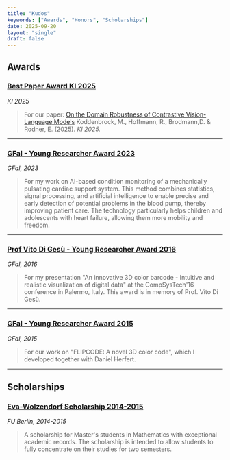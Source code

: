 ```yaml
---
title: "Kudos"
keywords: ["Awards", "Honors", "Scholarships"]
date: 2025-09-20
layout: "single"
draft: false
---
```


## Awards

### [Best Paper Award KI 2025](https://ki2025.gi.de/)
*KI 2025*
> For our paper: [On the Domain Robustness of Contrastive Vision-Language Models](https://link.springer.com/chapter/10.1007/978-3-032-02813-6_5)
> Koddenbrock, M., Hoffmann, R., Brodmann,D. & Rodner, E. (2025). *KI 2025.*

---

### [GFaI - Young Researcher Award 2023](https://www.gfai.de/aktuelles/presse/news/artikel/gfai-kuehrt-nachwuchsforscher-2023)
*GFaI, 2023*
> For my work on AI-based condition monitoring of a mechanically pulsating cardiac support system. This method combines statistics, signal processing, and artificial intelligence to enable precise and early detection of potential problems in the blood pump, thereby improving patient care. The technology particularly helps children and adolescents with heart failure, allowing them more mobility and freedom.

---

### [Prof Vito Di Gesù - Young Researcher Award 2016](https://www.gfai.de/ueber-uns/profil/auszeichnungen)
*GFaI, 2016*
> For my presentation "An innovative 3D color barcode - Intuitive and realistic visualization of digital data" at the CompSysTech'16 conference in Palermo, Italy. This award is in memory of Prof. Vito Di Gesù.

---

### [GFaI - Young Researcher Award 2015](https://www.adlershof.de/news/verleihung-des-gfai-nachwuchspreises)
*GFaI, 2015*
> For our work on "FLIPCODE: A novel 3D color code", which I developed together with Daniel Herfert.

---

## Scholarships

### [Eva-Wolzendorf Scholarship 2014-2015](https://www.fu-berlin.de/sites/frauenbeauftragte/gleichstellung/frauenfoerderung/eva-wolzendorf-stipendium/index.html)
*FU Berlin, 2014-2015*
> A scholarship for Master's students in Mathematics with exceptional academic records. The scholarship is intended to allow students to fully concentrate on their studies for two semesters.
